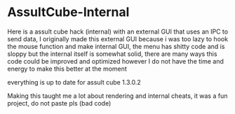 # AssultCube-Internal

Here is a assult cube hack (internal) with an external GUI that uses an IPC to send data, I originally made this external GUI because i was too lazy to hook the mouse function
and make internal GUI, the menu has shitty code and is sloppy but the internal itself is somewhat solid, there are many ways this code could be improved and optimized however I do not have
the time and energy to make this better at the moment

everything is up to date for assult cube 1.3.0.2

Making this taught me a lot about rendering and internal cheats, it was a fun project, do not paste pls (bad code)
